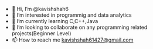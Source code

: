 - 👋 Hi, I’m @kavishshah6
- 👀 I’m interested in programmig and data analytics  
- 🌱 I’m currently learning C,C++,Java
- 💞️ I’m looking to collaborate on any programming related projects(Beginner Level)
- 📫 How to reach me kavishshah61427@gmail.com

<!---
kavishshah6/kavishshah6 is a ✨ special ✨ repository because its `README.md` (this file) appears on your GitHub profile.
You can click the Preview link to take a look at your changes.
--->


